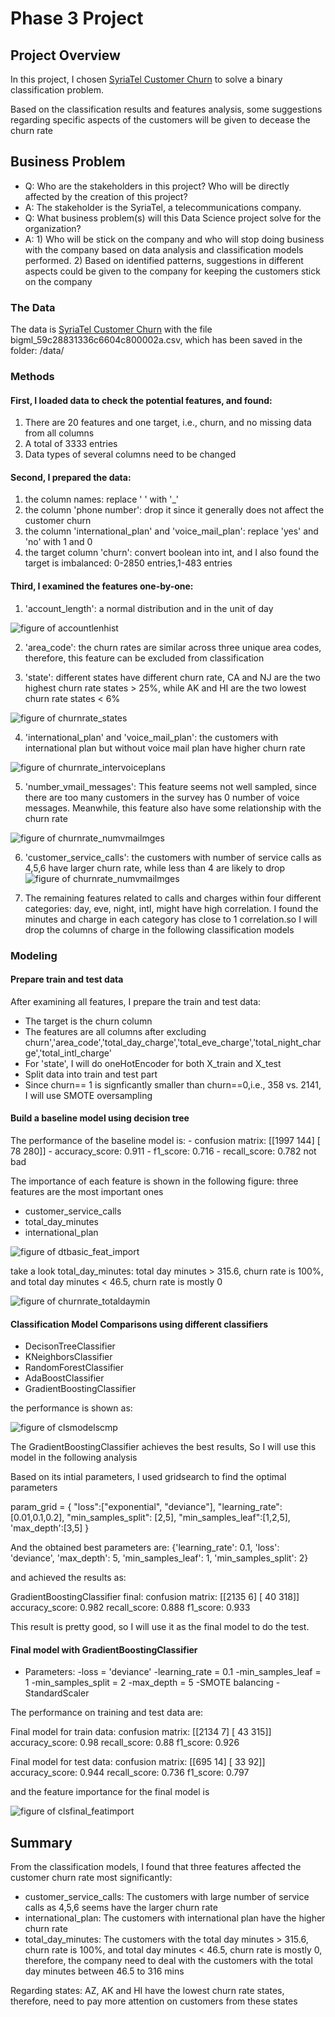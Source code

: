 
# Phase 3 Project


## Project Overview

In this project, I chosen [SyriaTel Customer Churn](https://www.kaggle.com/becksddf/churn-in-telecoms-dataset) to solve a binary classification problem. 

Based on the classification results and features analysis, some suggestions regarding specific aspects of the customers will be given to decease the churn rate 

## Business Problem

* Q: Who are the stakeholders in this project? Who will be directly affected by the creation of this project?
* A: The stakeholder is the SyriaTel, a telecommunications company. 
* Q: What business problem(s) will this Data Science project solve for the organization?
* A: 1) Who will be stick on the company and who will stop doing business with the company based on data analysis
       and classification models performed.
     2) Based on identified patterns, suggestions in different aspects could be given to the company for keeping 
        the customers stick on the company


### The Data

The data is [SyriaTel Customer Churn](https://www.kaggle.com/becksddf/churn-in-telecoms-dataset) with the file bigml_59c28831336c6604c800002a.csv, which has been saved in the folder: /data/


### Methods

#### First, I loaded data to check the potential features, and found:

1) There are 20 features and one target, i.e., churn, and no missing data from all columns
2) A total of 3333 entries
3) Data types of several columns need to be changed 

#### Second, I prepared the data:

1) the column names: replace ' ' with '_'
2) the column 'phone number': drop it since it generally does not affect the customer churn
3) the column 'international_plan' and 'voice_mail_plan': replace 'yes' and 'no' with 1 and 0
4) the target column 'churn': convert boolean into int, and I also found the target is imbalanced: 0-2850 entries,1-483 entries

#### Third, I examined the features one-by-one:

1) 'account_length': a normal distribution and in the unit of day 

![figure of accountlenhist](figures/accountlen_hist.png)

2) 'area_code': the churn rates are similar across three unique area codes, therefore, this feature can be excluded from classification

3) 'state': different states have different churn rate, CA and NJ are the two highest churn rate states > 25%,
 while AK and HI are the two lowest churn rate states < 6%

![figure of churnrate_states](figures/churnrate_states.png)

4) 'international_plan' and 'voice_mail_plan': the customers with international plan but without voice mail plan have higher churn rate

![figure of churnrate_intervoiceplans](figures/churnrate_intervoiceplans.png)

5) 'number_vmail_messages': This feature seems not well sampled, since there are too many customers in the survey has 0 number of voice messages. Meanwhile, this feature also have some relationship with the churn rate

![figure of churnrate_numvmailmges](figures/churnrate_numvmailmges.png)

6) 'customer_service_calls': the customers with number of service calls as 4,5,6 have larger churn rate, while less than 4 are likely to drop
![figure of churnrate_numvmailmges](figures/churnrate_custsercalls.png)

7) The remaining features related to calls and charges within four different categories: day, eve, night, intl, might have high correlation. I found the minutes and charge in each category has close to 1 correlation.so I will drop the columns of charge in the following classification models


### Modeling

#### Prepare train and test data

After examining all features, I prepare the train and test data:
- The target is the churn column
- The features are all columns after excluding   churn','area_code','total_day_charge','total_eve_charge','total_night_charge','total_intl_charge'
- For 'state', I will do oneHotEncoder for both X_train and X_test
- Split data into train and test part
- Since churn== 1 is signficantly smaller than churn==0,i.e., 358 vs. 2141, I will use SMOTE oversampling

#### Build a baseline model using decision tree

The performance of the baseline model is: 
      - confusion matrix: 
         [[1997  144]
         [  78  280]]
      - accuracy_score:  0.911
      - f1_score:  0.716
      - recall_score:  0.782
      not bad
      
The importance of each feature is shown in the following figure: three features are the most important ones
- customer_service_calls
- total_day_minutes
- international_plan

![figure of dtbasic_feat_import](figures/dtbasic_feat_import.png)

take a look total_day_minutes: total day minutes > 315.6, churn rate is 100%, and total day minutes < 46.5, churn rate is mostly 0

![figure of churnrate_totaldaymin](figures/churnrate_totaldaymin.png)


#### Classification Model Comparisons using different classifiers
- DecisonTreeClassifier
- KNeighborsClassifier
- RandomForestClassifier
- AdaBoostClassifier
- GradientBoostingClassifier

the performance is shown as:

![figure of clsmodelscmp](figures/clsmodelscmp.PNG)

The GradientBoostingClassifier achieves the best results, So I will use this model in the following analysis

Based on its intial parameters, I used gridsearch to find the optimal parameters

param_grid = {
    "loss":["exponential", "deviance"],
    "learning_rate": [0.01,0.1,0.2],
    "min_samples_split": [2,5],
    "min_samples_leaf":[1,2,5],
    'max_depth':[3,5]
    }
    
And the obtained best parameters are:
{'learning_rate': 0.1, 'loss': 'deviance', 'max_depth': 5, 'min_samples_leaf': 1, 'min_samples_split': 2} 

and achieved the results as:

GradientBoostingClassifier final:
confusion matrix: 
 [[2135    6]
 [  40  318]]
accuracy_score:  0.982
recall_score:  0.888
f1_score:  0.933


This result is pretty good, so I will use it as the final model to do the test.

#### Final model with GradientBoostingClassifier

- Parameters:
-loss = 'deviance'
-learning_rate = 0.1
-min_samples_leaf = 1
-min_samples_split = 2
-max_depth = 5
-SMOTE balancing
-StandardScaler

The performance on training and test data are:

Final model for train data:
confusion matrix: 
 [[2134    7]
 [  43  315]]
accuracy_score:  0.98
recall_score:  0.88
f1_score:  0.926

Final model for test data:
confusion matrix: 
 [[695  14]
 [ 33  92]]
accuracy_score:  0.944
recall_score:  0.736
f1_score:  0.797

and the feature importance for the final model is

![figure of clsfinal_featimport](figures/clffinal_feat_import.png)


## Summary

From the classification models, I found that three features affected the customer churn rate most significantly:
- customer_service_calls: The customers with large number of service calls as 4,5,6 seems have the larger churn rate
- international_plan: The customers with international plan have the higher churn rate
- total_day_minutes: The customers with the total day minutes > 315.6, churn rate is 100%, and total day minutes < 46.5, churn rate is mostly 0, therefore, the company need to deal with the customers with the total day minutes     between 46.5 to 316 mins

Regarding states: AZ, AK and HI have the lowest churn rate states, therefore, need to pay more attention on customers from these states
